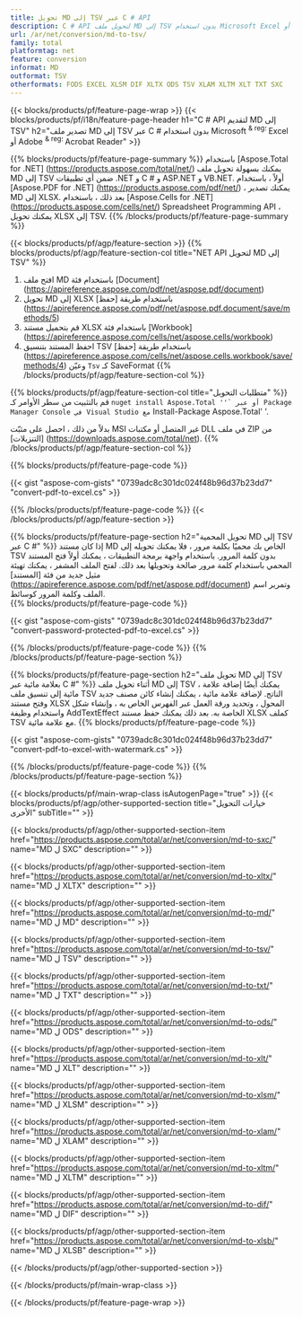 ```yaml
---
title: تحويل MD إلى TSV عبر C # API
description: C # API لتحويل ملف MD إلى TSV بدون استخدام Microsoft Excel أو Adobe Reader
url: /ar/net/conversion/md-to-tsv/
family: total
platformtag: net
feature: conversion
informat: MD
outformat: TSV
otherformats: FODS EXCEL XLSM DIF XLTX ODS TSV XLAM XLTM XLT TXT SXC
---
```

{{< blocks/products/pf/feature-page-wrap >}}
{{< blocks/products/pf/i18n/feature-page-header h1="C # API لتقديم MD إلى TSV" h2="تصدير ملف MD إلى TSV عبر C # بدون استخدام Microsoft <sup> & reg؛ </sup> Excel أو Adobe <sup> & reg؛ </sup> Acrobat Reader" >}}

{{% blocks/products/pf/feature-page-summary %}}
باستخدام [Aspose.Total for .NET] (https://products.aspose.com/total/net/) يمكنك بسهولة تحويل ملف MD إلى TSV ضمن أي تطبيقات .NET و C # و ASP.NET و VB.NET. أولاً ، باستخدام [Aspose.PDF for .NET] (https://products.aspose.com/pdf/net/) ، يمكنك تصدير MD إلى XLSX. بعد ذلك ، باستخدام [Aspose.Cells for .NET] (https://products.aspose.com/cells/net/) Spreadsheet Programming API ، يمكنك تحويل XLSX إلى TSV.
{{% /blocks/products/pf/feature-page-summary  %}}

{{< blocks/products/pf/agp/feature-section >}}
{{% blocks/products/pf/agp/feature-section-col title="NET API لتحويل MD إلى TSV" %}}
1. افتح ملف MD باستخدام فئة [Document] (https://apireference.aspose.com/pdf/net/aspose.pdf/document)
2. تحويل MD إلى XLSX باستخدام طريقة [حفظ] (https://apireference.aspose.com/pdf/net/aspose.pdf.document/save/methods/5)
3. قم بتحميل مستند XLSX باستخدام فئة [Workbook] (https://apireference.aspose.com/cells/net/aspose.cells/workbook)
4. احفظ المستند بتنسيق TSV باستخدام طريقة [حفظ] (https://apireference.aspose.com/cells/net/aspose.cells.workbook/save/methods/4) وعيّن `Tsv` كـ SaveFormat
{{% /blocks/products/pf/agp/feature-section-col %}}

{{% blocks/products/pf/agp/feature-section-col title="متطلبات التحويل" %}}
قم بالتثبيت من سطر الأوامر كـ `` nuget install Aspose.Total ''` أو عبر Package Manager Console في Visual Studio مع `` Install-Package Aspose.Total' '.

بدلاً من ذلك ، احصل على مثبّت MSI غير المتصل أو مكتبات DLL في ملف ZIP من [التنزيلات] (https://downloads.aspose.com/total/net).
{{% /blocks/products/pf/agp/feature-section-col %}}

{{% blocks/products/pf/feature-page-code %}}

{{< gist "aspose-com-gists" "0739adc8c301dc024f48b96d37b23dd7" "convert-pdf-to-excel.cs" >}}

{{% /blocks/products/pf/feature-page-code %}}
{{< /blocks/products/pf/agp/feature-section >}}

{{% blocks/products/pf/feature-page-section  h2="تحويل المحمية MD إلى TSV عبر C #" %}}
إذا كان مستند MD الخاص بك محميًا بكلمة مرور ، فلا يمكنك تحويله إلى TSV بدون كلمة المرور. باستخدام واجهة برمجة التطبيقات ، يمكنك أولاً فتح المستند المحمي باستخدام كلمة مرور صالحة وتحويلها بعد ذلك. لفتح الملف المشفر ، يمكنك تهيئة مثيل جديد من فئة [المستند] (https://apireference.aspose.com/pdf/net/aspose.pdf/document) وتمرير اسم الملف وكلمة المرور كوسائط.  
{{% blocks/products/pf/feature-page-code %}}

{{< gist "aspose-com-gists" "0739adc8c301dc024f48b96d37b23dd7" "convert-password-protected-pdf-to-excel.cs" >}}
{{% /blocks/products/pf/feature-page-code  %}}
{{% /blocks/products/pf/feature-page-section %}}

{{% blocks/products/pf/feature-page-section  h2="تحويل ملف MD إلى TSV بعلامة مائية عبر C #" %}}
أثناء تحويل ملف MD إلى TSV ، يمكنك أيضًا إضافة علامة مائية إلى تنسيق ملف TSV الناتج. لإضافة علامة مائية ، يمكنك إنشاء كائن مصنف جديد وفتح مستند XLSX المحول ، وتحديد ورقة العمل عبر الفهرس الخاص به ، وإنشاء شكل واستخدام وظيفة AddTextEffect الخاصة به. بعد ذلك يمكنك حفظ مستند XLSX كملف TSV مع علامة مائية. 
{{% blocks/products/pf/feature-page-code %}}

{{< gist "aspose-com-gists" "0739adc8c301dc024f48b96d37b23dd7" "convert-pdf-to-excel-with-watermark.cs" >}}
{{% /blocks/products/pf/feature-page-code  %}}
{{% /blocks/products/pf/feature-page-section %}}

{{< blocks/products/pf/main-wrap-class isAutogenPage="true" >}}
{{< blocks/products/pf/agp/other-supported-section title="خيارات التحويل الأخرى" subTitle="" >}}

{{< blocks/products/pf/agp/other-supported-section-item href="https://products.aspose.com/total/ar/net/conversion/md-to-sxc/" name="MD ل SXC" description="" >}}

{{< blocks/products/pf/agp/other-supported-section-item href="https://products.aspose.com/total/ar/net/conversion/md-to-xltx/" name="MD ل XLTX" description="" >}}

{{< blocks/products/pf/agp/other-supported-section-item href="https://products.aspose.com/total/ar/net/conversion/md-to-md/" name="MD ل MD" description="" >}}

{{< blocks/products/pf/agp/other-supported-section-item href="https://products.aspose.com/total/ar/net/conversion/md-to-tsv/" name="MD ل TSV" description="" >}}

{{< blocks/products/pf/agp/other-supported-section-item href="https://products.aspose.com/total/ar/net/conversion/md-to-txt/" name="MD ل TXT" description="" >}}

{{< blocks/products/pf/agp/other-supported-section-item href="https://products.aspose.com/total/ar/net/conversion/md-to-ods/" name="MD ل ODS" description="" >}}

{{< blocks/products/pf/agp/other-supported-section-item href="https://products.aspose.com/total/ar/net/conversion/md-to-xlt/" name="MD ل XLT" description="" >}}

{{< blocks/products/pf/agp/other-supported-section-item href="https://products.aspose.com/total/ar/net/conversion/md-to-xlsm/" name="MD ل XLSM" description="" >}}

{{< blocks/products/pf/agp/other-supported-section-item href="https://products.aspose.com/total/ar/net/conversion/md-to-xlam/" name="MD ل XLAM" description="" >}}

{{< blocks/products/pf/agp/other-supported-section-item href="https://products.aspose.com/total/ar/net/conversion/md-to-xltm/" name="MD ل XLTM" description="" >}}

{{< blocks/products/pf/agp/other-supported-section-item href="https://products.aspose.com/total/ar/net/conversion/md-to-dif/" name="MD ل DIF" description="" >}}

{{< blocks/products/pf/agp/other-supported-section-item href="https://products.aspose.com/total/ar/net/conversion/md-to-xlsb/" name="MD ل XLSB" description="" >}}



{{< /blocks/products/pf/agp/other-supported-section >}}

{{< /blocks/products/pf/main-wrap-class >}}

{{< /blocks/products/pf/feature-page-wrap >}}